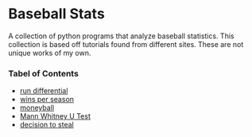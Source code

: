 # Baseball Stats

<p> A collection of python programs that analyze baseball statistics.
This collection is based off tutorials found from different sites. These are not unique works of my own.
</P>


### Tabel of Contents 

- [run differential](https://github.com/Btlyons1/baseball-stats/tree/master/run-diff)
- [wins per season](https://github.com/Btlyons1/baseball-stats/tree/master/wins-per-season)
- [moneyball](https://github.com/Btlyons1/baseball-stats/tree/master/moneyball)
- [Mann Whitney U Test](https://github.com/Btlyons1/baseball-stats/tree/master/Mann-Whitney-U-test)
- [decision to steal](https://github.com/Btlyons1/baseball-stats/tree/master/inning-model)